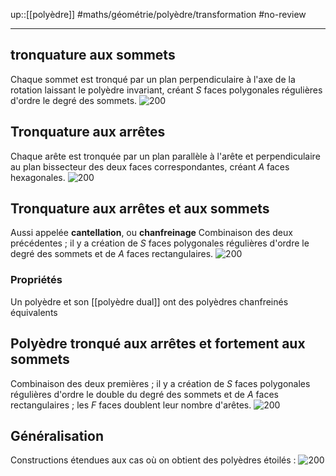 up::[[polyèdre]]
#maths/géométrie/polyèdre/transformation #no-review 

----


## tronquature aux sommets
Chaque sommet est tronqué par un plan perpendiculaire à l'axe de la rotation laissant le polyèdre invariant, créant $S$ faces polygonales régulières d'ordre le degré des sommets.
![200](https://mathcurve.com/polyedres/chanfreine/cubetronqanime.gif)


## Tronquature aux arrêtes
Chaque arête est tronquée par un plan parallèle à l'arête et perpendiculaire au plan bissecteur des deux faces correspondantes, créant $A$ faces hexagonales.
![200](https://mathcurve.com/polyedres/chanfreine/octaedre_tronqueanime.gif)

## Tronquature aux arrêtes et aux sommets
Aussi appelée **cantellation**, ou **chanfreinage**
Combinaison des deux précédentes ; il y a création de $S$ faces polygonales régulières d'ordre le degré des sommets et de $A$ faces rectangulaires.
![200](https://mathcurve.com/polyedres/chanfreine/grhombicuboctaedre_construcanime.gif)

### Propriétés
Un polyèdre et son [[polyèdre dual]] ont des polyèdres chanfreinés équivalents

## Polyèdre tronqué aux arrêtes et fortement aux sommets
Combinaison des deux premières ; il y a création de $S$ faces polygonales régulières d'ordre le double du degré des sommets et de $A$ faces rectangulaires ; les $F$ faces doublent leur nombre d'arêtes.
![200](https://mathcurve.com/polyedres/chanfreine/cubetronq3.gif)


## Généralisation
Constructions étendues aux cas où on obtient des polyèdres étoilés :
![200](https://mathcurve.com/polyedres/chanfreine/cubetronqanime3.gif)


